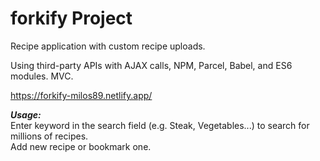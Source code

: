 # forkify Project

Recipe application with custom recipe uploads.

Using third-party APIs with AJAX calls, NPM, Parcel, Babel, and ES6 modules. MVC.

https://forkify-milos89.netlify.app/

***Usage:<br>***
Enter keyword in the search field (e.g. Steak, Vegetables...) to search for millions of recipes.<br>
Add new recipe or bookmark one.


